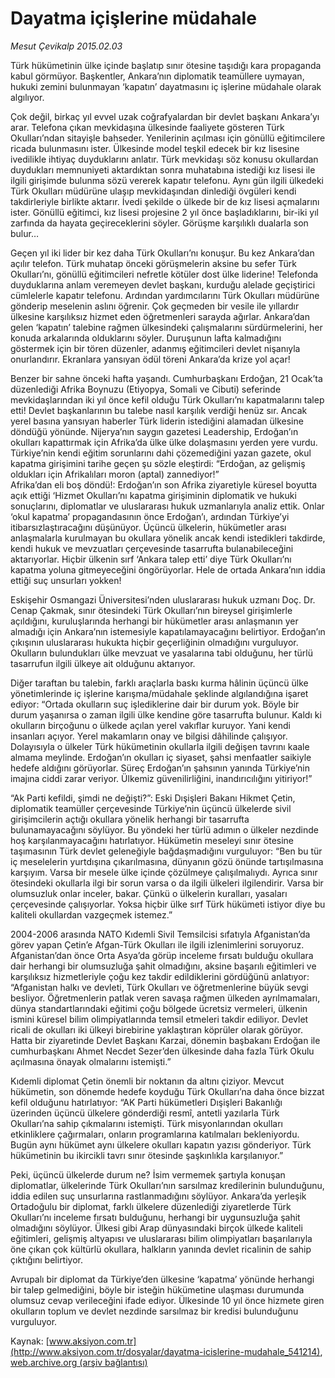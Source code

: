 # Dayatma içişlerine müdahale

*Mesut Çevikalp 2015.02.03*

<div class="pNewsDetailMainContent" itemprop="articleBody">
 <p>
  Türk hükümetinin ülke içinde başlatıp sınır ötesine taşıdığı kara propaganda kabul görmüyor. Başkentler, Ankara’nın diplomatik teamüllere uymayan, hukuki zemini bulunmayan ‘kapatın’ dayatmasını iç işlerine müdahale olarak algılıyor.
 </p>
 <p>
  Çok değil, birkaç yıl evvel uzak coğrafyalardan bir devlet başkanı Ankara’yı arar. Telefona çıkan mevkidaşına ülkesinde faaliyete gösteren Türk Okulları’ndan sitayişle bahseder. Yenilerinin açılması için gönüllü eğitimcilere ricada bulunmasını ister. Ülkesinde model teşkil edecek bir kız lisesine ivedilikle ihtiyaç duyduklarını anlatır. Türk mevkidaşı söz konusu okullardan duydukları memnuniyeti aktardıktan sonra muhatabına istediği kız lisesi ile ilgili girişimde bulunma sözü vererek kapatır telefonu. Aynı gün ilgili ülkedeki Türk Okulları müdürüne ulaşıp mevkidaşından dinlediği övgüleri kendi takdirleriyle birlikte aktarır. İvedi şekilde o ülkede bir de kız lisesi açmalarını ister. Gönüllü eğitimci, kız lisesi projesine 2 yıl önce başladıklarını, bir-iki yıl zarfında da hayata geçireceklerini söyler. Görüşme karşılıklı dualarla son bulur…
 </p>
 <p>
  Geçen yıl iki lider bir kez daha Türk Okulları’nı konuşur. Bu kez Ankara’dan açılır telefon. Türk muhatap önceki görüşmelerin aksine bu sefer Türk Okulları’nı, gönüllü eğitimcileri nefretle kötüler dost ülke liderine! Telefonda duyduklarına anlam veremeyen devlet başkanı, kurduğu alelade geçiştirici cümlelerle kapatır telefonu. Ardından yardımcılarını Türk Okulları müdürüne gönderip meselenin aslını öğrenir. Çok geçmeden bir vesile ile yıllardır ülkesine karşılıksız hizmet eden öğretmenleri sarayda ağırlar. Ankara’dan gelen ‘kapatın’ talebine rağmen ülkesindeki çalışmalarını sürdürmelerini, her konuda arkalarında olduklarını söyler. Duruşunun lafta kalmadığını göstermek için bir tören düzenler, adanmış eğitimcileri devlet nişanıyla onurlandırır. Ekranlara yansıyan ödül töreni Ankara’da krize yol açar!
 </p>
 <p>
  Benzer bir sahne önceki hafta yaşandı. Cumhurbaşkanı Erdoğan, 21 Ocak’ta düzenlediği Afrika Boynuzu (Etiyopya, Somali ve Cibuti) seferinde mevkidaşlarından iki yıl önce kefil olduğu Türk Okulları’nı kapatmalarını talep etti! Devlet başkanlarının bu talebe nasıl karşılık verdiği henüz sır. Ancak yerel basına yansıyan haberler Türk liderin istediğini alamadan ülkesine döndüğü yönünde. Nijerya’nın saygın gazetesi Leadership, Erdoğan’ın okulları kapattırmak için Afrika’da ülke ülke dolaşmasını yerden yere vurdu. Türkiye’nin kendi eğitim sorunlarını dahi çözemediğini yazan gazete, okul kapatma girişimini tarihe geçen şu sözle eleştirdi: “Erdoğan, az gelişmiş oldukları için Afrikalıları moron (aptal) zannediyor!”
  <br>
   Afrika’dan eli boş döndü!: Erdoğan’ın son Afrika ziyaretiyle küresel boyutta açık ettiği ‘Hizmet Okulları’nı kapatma girişiminin diplomatik ve hukuki sonuçlarını, diplomatlar ve uluslararası hukuk uzmanlarıyla analiz ettik. Onlar ‘okul kapatma’ propagandasının önce Erdoğan’ı, ardından Türkiye’yi itibarsızlaştıracağını düşünüyor. Üçüncü ülkelerin, hükümetler arası anlaşmalarla kurulmayan bu okullara yönelik ancak kendi istedikleri takdirde, kendi hukuk ve mevzuatları çerçevesinde tasarrufta bulanabileceğini aktarıyorlar. Hiçbir ülkenin sırf ‘Ankara talep etti’ diye Türk Okulları’nı kapatma yoluna gitmeyeceğini öngörüyorlar. Hele de ortada Ankara’nın iddia ettiği suç unsurları yokken!
  </br>
 </p>
 <p>
  Eskişehir Osmangazi Üniversitesi’nden uluslararası hukuk uzmanı Doç. Dr. Cenap Çakmak, sınır ötesindeki Türk Okulları’nın bireysel girişimlerle açıldığını, kuruluşlarında herhangi bir hükümetler arası anlaşmanın yer almadığı için Ankara’nın istemesiyle kapatılamayacağını belirtiyor. Erdoğan’ın çıkışının uluslararası hukukta hiçbir geçerliğinin olmadığını vurguluyor. Okulların bulundukları ülke mevzuat ve yasalarına tabi olduğunu, her türlü tasarrufun ilgili ülkeye ait olduğunu aktarıyor.
 </p>
 <p>
  Diğer taraftan bu talebin, farklı araçlarla baskı kurma hâlinin üçüncü ülke yönetimlerinde iç işlerine karışma/müdahale şeklinde algılandığına işaret ediyor: “Ortada okulların suç işlediklerine dair bir durum yok. Böyle bir durum yaşanırsa o zaman ilgili ülke kendine göre tasarrufta bulunur. Kaldı ki okulların birçoğunu o ülkede açılan yerel vakıflar kuruyor. Yani kendi insanları açıyor. Yerel makamların onay ve bilgisi dâhilinde çalışıyor. Dolayısıyla o ülkeler Türk hükümetinin okullarla ilgili değişen tavrını kaale almama meylinde. Erdoğan’ın okulları iç siyaset, şahsi menfaatler saikiyle hedefe aldığını görüyorlar. Süreç Erdoğan’ın şahsının yanında Türkiye’nin imajına ciddi zarar veriyor. Ülkemiz güvenilirliğini, inandırıcılığını yitiriyor!”
 </p>
 <p>
  “Ak Parti kefildi, şimdi ne değişti?”: Eski Dışişleri Bakanı Hikmet Çetin, diplomatik teamüller çerçevesinde Türkiye’nin üçüncü ülkelerde sivil girişimcilerin açtığı okullara yönelik herhangi bir tasarrufta bulunamayacağını söylüyor. Bu yöndeki her türlü adımın o ülkeler nezdinde hoş karşılanmayacağını hatırlatıyor. Hükümetin meseleyi sınır ötesine taşımasının Türk devlet geleneğiyle bağdaşmadığını vurguluyor: “Ben bu tür iç meselelerin yurtdışına çıkarılmasına, dünyanın gözü önünde tartışılmasına karşıyım. Varsa bir mesele ülke içinde çözülmeye çalışılmalıydı. Ayrıca sınır ötesindeki okullarla ilgi bir sorun varsa o da ilgili ülkeleri ilgilendirir. Varsa bir olumsuzluk onlar inceler, bakar. Çünkü o ülkelerin kuralları, yasaları çerçevesinde çalışıyorlar. Yoksa hiçbir ülke sırf Türk hükümeti istiyor diye bu kaliteli okullardan vazgeçmek istemez.”
 </p>
 <p>
  2004-2006 arasında NATO Kıdemli Sivil Temsilcisi sıfatıyla Afganistan’da görev yapan Çetin’e Afgan-Türk Okulları ile ilgili izlenimlerini soruyoruz. Afganistan’dan önce Orta Asya’da görüp inceleme fırsatı bulduğu okullara dair herhangi bir olumsuzluğa şahit olmadığını, aksine başarılı eğitimleri ve karşılıksız hizmetleriyle çoğu kez takdir edildiklerini gördüğünü anlatıyor: “Afganistan halkı ve devleti, Türk Okulları ve öğretmenlerine büyük sevgi besliyor. Öğretmenlerin patlak veren savaşa rağmen ülkeden ayrılmamaları, dünya standartlarındaki eğitimi çoğu bölgede ücretsiz vermeleri, ülkenin ismini küresel bilim olimpiyatlarında temsil etmeleri takdir ediliyor. Devlet ricali de okulları iki ülkeyi birebirine yaklaştıran köprüler olarak görüyor. Hatta bir ziyaretinde Devlet Başkanı Karzai, dönemin başbakanı Erdoğan ile cumhurbaşkanı Ahmet Necdet Sezer’den ülkesinde daha fazla Türk Okulu açılmasına önayak olmalarını istemişti.”
 </p>
 <p>
  Kıdemli diplomat Çetin önemli bir noktanın da altını çiziyor. Mevcut hükümetin, son dönemde hedefe koyduğu Türk Okulları’na daha önce bizzat kefil olduğunu hatırlatıyor: “AK Parti hükümetleri Dışişleri Bakanlığı üzerinden üçüncü ülkelere gönderdiği resmî, antetli yazılarla Türk Okulları’na sahip çıkmalarını istemişti. Türk misyonlarından okulları etkinliklere çağırmaları, onların programlarına katılmaları bekleniyordu. Bugün aynı hükümet aynı ülkelere okulları kapatın yazısı gönderiyor. Türk hükümetinin bu ikircikli tavrı sınır ötesinde şaşkınlıkla karşılanıyor.”
 </p>
 <p>
  Peki, üçüncü ülkelerde durum ne? İsim vermemek şartıyla konuşan diplomatlar, ülkelerinde Türk Okulları’nın sarsılmaz kredilerinin bulunduğunu, iddia edilen suç unsurlarına rastlanmadığını söylüyor. Ankara’da yerleşik Ortadoğulu bir diplomat, farklı ülkelere düzenlediği ziyaretlerde Türk Okulları’nı inceleme fırsatı bulduğunu, herhangi bir uygunsuzluğa şahit olmadığını söylüyor. Ülkesi gibi Arap dünyasındaki birçok ülkede kaliteli eğitimleri, gelişmiş altyapısı ve uluslararası bilim olimpiyatları başarılarıyla öne çıkan çok kültürlü okullara, halkların yanında devlet ricalinin de sahip çıktığını belirtiyor.
 </p>
 <p>
  Avrupalı bir diplomat da Türkiye’den ülkesine ‘kapatma’ yönünde herhangi bir talep gelmediğini, böyle bir isteğin hükümetine ulaşması durumunda olumsuz cevap verileceğini ifade ediyor. Ülkesinde 10 yıl önce hizmete giren okulların toplum ve devlet nezdinde sarsılmaz bir kredisi bulunduğunu vurguluyor.
 </p>
</div>


Kaynak: [www.aksiyon.com.tr](http://www.aksiyon.com.tr/dosyalar/dayatma-icislerine-mudahale_541214), [web.archive.org (arşiv bağlantısı)](http://web.archive.org/web/20150207004237/http://www.aksiyon.com.tr/dosyalar/dayatma-icislerine-mudahale_541214)
